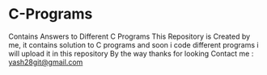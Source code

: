 # C-Programs
Contains Answers to Different C Programs
This Repository is Created by me, it contains solution to C programs and soon i code different programs
i will upload it in this repository
By the way thanks for looking
Contact me : yash28git@gmail.com
